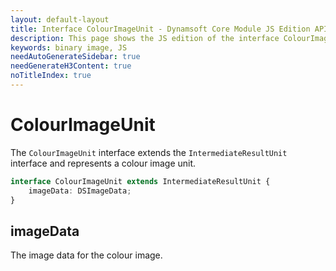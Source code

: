 ```yaml
---
layout: default-layout
title: Interface ColourImageUnit - Dynamsoft Core Module JS Edition API Reference
description: This page shows the JS edition of the interface ColourImageUnit in Dynamsoft Core Module.
keywords: binary image, JS
needAutoGenerateSidebar: true
needGenerateH3Content: true
noTitleIndex: true
---
```


# ColourImageUnit

The `ColourImageUnit` interface extends the `IntermediateResultUnit` interface and represents a colour image unit.

```typescript
interface ColourImageUnit extends IntermediateResultUnit {
    imageData: DSImageData;
}
```

## imageData

The image data for the colour image.
